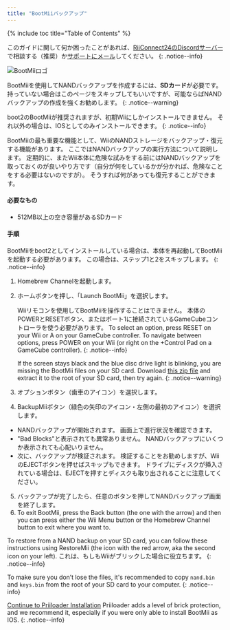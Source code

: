 ```yaml
---
title: "BootMiiバックアップ"
---
```


{% include toc title="Table of Contents" %}

このガイドに関して何か困ったことがあれば、[RiiConnect24のDiscordサーバー](https://discord.gg/rc24)で相談する（推奨）か[サポートにメール](mailto:support@riiconnect24.net)してください。
{: .notice--info}

![BootMiiロゴ](/images/bootmii.png)

BootMiiを使用してNANDバックアップを作成するには、**SDカード**が必要です。 持っていない場合はこのページをスキップしてもいいですが、可能ならばNANDバックアップの作成を強くお勧めします。
{: .notice--warning}

boot2のBootMiiが推奨されますが、初期Wiiにしかインストールできません。 それ以外の場合は、IOSとしてのみインストールできます。
{: .notice--info}

BootMiiの最も重要な機能として、WiiのNANDストレージをバックアップ・復元する機能があります。 ここではNANDバックアップの実行方法について説明します。 定期的に、またWii本体に危険な試みをする前にはNANDバックアップを取っておくのが良いやり方です（自分が何をしているかが分かれば、危険なことをする必要はないのですが）。 そうすれば何があっても復元することができます。

#### 必要なもの
* 512MB以上の空き容量があるSDカード

#### 手順
BootMiiをboot2としてインストールしている場合は、本体を再起動してBootMiiを起動する必要があります。 この場合は、ステップ1と2をスキップします。
{: .notice--info}
1. Homebrew Channelを起動します。
2. ホームボタンを押し、「Launch BootMii」を選択します。

    Wiiリモコンを使用してBootMiiを操作することはできません。 本体のPOWERとRESETボタン、またはポート1に接続されているGameCubeコントローラを使う必要があります。 To select an option, press RESET on your Wii or A on your GameCube controller. To navigate between options, press POWER on your Wii (or right on the +Control Pad on a GameCube controller).
    {: .notice--info}


    If the screen stays black and the blue disc drive light is blinking, you are missing the BootMii files on your SD card. Download [this zip file](https://static.hackmii.com/bootmii_sd_files.zip) and extract it to the root of your SD card, then try again.
    {: .notice--warning}

3. オプションボタン（歯車のアイコン）を選択します。
4. BackupMiiボタン（緑色の矢印のアイコン・左側の最初のアイコン）を選択します。
- NANDバックアップが開始されます。 画面上で進行状況を確認できます。
- "Bad Blocks"と表示されても異常ありません。 NANDバックアップにいくつか表示されても心配いりません。
- 次に、バックアップが検証されます。 検証することをお勧めしますが、WiiのEJECTボタンを押せばスキップもできます。 ドライブにディスクが挿入されている場合は、EJECTを押すとディスクも取り出されることに注意してください。
5. バックアップが完了したら、任意のボタンを押してNANDバックアップ画面を終了します。
6. To exit BootMii, press the Back button (the one with the arrow) and then you can press either the Wii Menu button or the Homebrew Channel button to exit where you want to.

To restore from a NAND backup on your SD card, you can follow these instructions using RestoreMii (the icon with the red arrow, aka the second icon on your left). これは、もしもWiiがブリックした場合に役立ちます。
{: .notice--info}

To make sure you don’t lose the files, it's recommended to copy `nand.bin` and `keys.bin` from the root of your SD card to your computer.
{: .notice--info}

[Continue to Priiloader Installation](priiloader) Priiloader adds a level of brick protection, and we recommend it, especially if you were only able to install BootMii as IOS.
{: .notice--info}